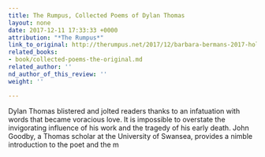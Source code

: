 ```yaml
---
title: The Rumpus, Collected Poems of Dylan Thomas
layout: none
date: 2017-12-11 17:33:33 +0000
attribution: "*The Rumpus*"
link_to_original: http://therumpus.net/2017/12/barbara-bermans-2017-holiday-poetry-shout-out/
related_books:
- book/collected-poems-the-original.md
related_author: ''
nd_author_of_this_review: ''
weight: ''

---
```

Dylan Thomas blistered and jolted readers thanks to an infatuation with words that became voracious love. It is impossible to overstate the invigorating influence of his work and the tragedy of his early death. John Goodby, a Thomas scholar at the University of Swansea, provides a nimble introduction to the poet and the m